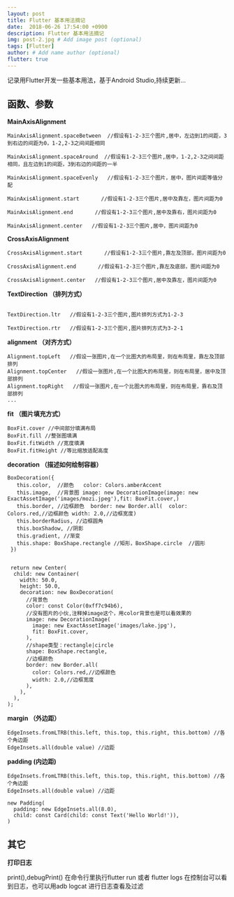 ```yaml
---
layout: post
title: Flutter 基本用法摘记
date:  2018-06-26 17:54:00 +0900  
description: Flutter 基本用法摘记
img: post-2.jpg # Add image post (optional)
tags: [Flutter]
author: # Add name author (optional)
flutter: true
---
```

记录用Flutter开发一些基本用法，基于Android Studio,持续更新...

## 函数、参数 ##

**MainAxisAlignment**
```
MainAxisAlignment.spaceBetween  //假设有1-2-3三个图片,居中，左边到1的间距，3到右边的间距为0，1-2,2-3之间间距相同

MainAxisAlignment.spaceAround  //假设有1-2-3三个图片,居中，1-2,2-3之间间距相同，且左边到1的间距，3到右边的间距的一半

MainAxisAlignment.spaceEvenly   //假设有1-2-3三个图片，居中，图片间距等值分配

MainAxisAlignment.start       //假设有1-2-3三个图片,居中及靠左，图片间距为0

MainAxisAlignment.end       //假设有1-2-3三个图片,居中及靠右，图片间距为0

MainAxisAlignment.center   //假设有1-2-3三个图片,居中，图片间距为0

```

**CrossAxisAlignment**
```
CrossAxisAlignment.start       //假设有1-2-3三个图片,靠左及顶部，图片间距为0

CrossAxisAlignment.end       //假设有1-2-3三个图片,靠左及底部，图片间距为0

CrossAxisAlignment.center   //假设有1-2-3三个图片,居中及靠左，图片间距为0

```


**TextDirection （排列方式）**

```

TextDirection.ltr   //假设有1-2-3三个图片,图片排列方式为1-2-3

TextDirection.rtr   //假设有1-2-3三个图片,图片排列方式为3-2-1

```

**alignment （对齐方式）**

```
Alignment.topLeft   //假设一张图片,在一个比图大的布局里，则在布局里，靠左及顶部排列
Alignment.topCenter   //假设一张图片,在一个比图大的布局里，则在布局里，居中及顶部排列
Alignment.topRight   //假设一张图片,在一个比图大的布局里，则在布局里，靠右及顶部排列
...
```

**fit （图片填充方式）**

```
BoxFit.cover //中间部分填满布局
BoxFit.fill //整张图填满
BoxFit.fitWidth //宽度填满
BoxFit.fitHeight //等比缩放适配高度

```

**decoration （描述如何绘制容器）**

```
BoxDecoration({
   this.color,  //颜色   color: Colors.amberAccent
   this.image,  //背景图 image: new DecorationImage(image: new ExactAssetImage('images/mozi.jpeg'),fit: BoxFit.cover,)
   this.border, //边框颜色  border: new Border.all(  color: Colors.red,//边框颜色 width: 2.0,//边框宽度)
   this.borderRadius, //边框圆角
   this.boxShadow, //阴影
   this.gradient, //渐变
   this.shape: BoxShape.rectangle //矩形，BoxShape.circle  //圆形
 })


 return new Center(
  child: new Container(
    width: 50.0,
    height: 50.0,
    decoration: new BoxDecoration(
      //背景色
      color: const Color(0xff7c94b6),
      //没有图片的小伙,注释掉image这个，用color背景也是可以看效果的
      image: new DecorationImage(
        image: new ExactAssetImage('images/lake.jpg'),
        fit: BoxFit.cover,
      ),
      //shape类型：rectangle|circle
      shape: BoxShape.rectangle,
      //边框颜色
      border: new Border.all(
        color: Colors.red,//边框颜色
        width: 2.0,//边框宽度
      ),
    ),
  ),
);

```

**margin （外边距）**

```
EdgeInsets.fromLTRB(this.left, this.top, this.right, this.bottom) //各个角边距
EdgeInsets.all(double value) //边距
```

**padding (内边距)**

```
EdgeInsets.fromLTRB(this.left, this.top, this.right, this.bottom) //各个角边距
EdgeInsets.all(double value) //边距

new Padding(
  padding: new EdgeInsets.all(8.0),
  child: const Card(child: const Text('Hello World!')),
)
```



## 其它 ##

**打印日志**

print(),debugPrint()
在命令行里执行flutter run 或者 flutter logs 在控制台可以看到日志，也可以用adb logcat 进行日志查看及过滤
